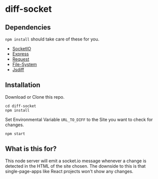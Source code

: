 
# diff-socket

## Dependencies
```npm install``` should take care of these for you.
 - [SocketIO](https://github.com/socketio/socket.io)
 - [Express](https://github.com/expressjs/express)
 - [Request](https://github.com/request/request)
 - [File-System](https://github.com/douzi8/file-system)
 - [Jsdiff](https://github.com/kpdecker/jsdiff)

## Installation
Download or Clone this repo.
```
cd diff-socket
npm install
```
Set Environmental Variable `URL_TO_DIFF` to the Site you want to check for changes.
```
npm start
```

## What is this for?

This node server will emit a socket.io message whenever a change is detected in the HTML of the site chosen.
The downside to this is that single-page-apps like React projects won't show any changes.
